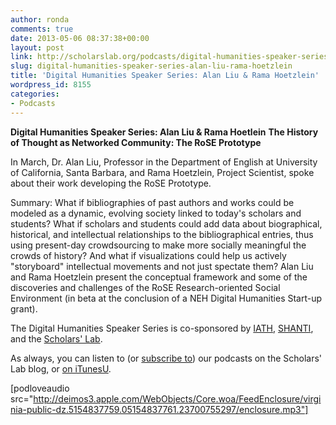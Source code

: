 ```yaml
---
author: ronda
comments: true
date: 2013-05-06 08:37:38+00:00
layout: post
link: http://scholarslab.org/podcasts/digital-humanities-speaker-series-alan-liu-rama-hoetzlein/
slug: digital-humanities-speaker-series-alan-liu-rama-hoetzlein
title: 'Digital Humanities Speaker Series: Alan Liu & Rama Hoetzlein'
wordpress_id: 8155
categories:
- Podcasts
---
```


**Digital Humanities Speaker Series: Alan Liu & Rama Hoetlein**
**The History of Thought as Networked Community: The RoSE Prototype**

In March, Dr. Alan Liu, Professor in the Department of English at University of California, Santa Barbara,
and Rama Hoetzlein, Project Scientist, spoke about their work developing the RoSE Prototype.


Summary:
What if bibliographies of past authors and works could be modeled as a dynamic, evolving society linked to today's scholars and students?  What if scholars and students could add data about biographical, historical, and intellectual relationships to the bibliographical entries, thus using present-day crowdsourcing to make more socially meaningful the crowds of history?  And what if visualizations could help us actively "storyboard" intellectual movements and not just spectate them?  Alan Liu and Rama Hoetzlein present the conceptual framework and some of the discoveries and challenges of the RoSE Research-oriented Social Environment (in beta at the conclusion of a NEH Digital Humanities Start-up grant).

The Digital Humanities Speaker Series is co-sponsored by [IATH](http://www.iath.virginia.edu/), [SHANTI](http://shanti.virginia.edu/), and the [Scholars' Lab](http://www.scholarslab.org/).


As always, you can listen to (or [subscribe to](http://www.scholarslab.org/category/podcasts/)) our podcasts on the Scholars' Lab blog, or [on iTunesU](http://itunes.apple.com/us/itunes-u/scholars-lab-speaker-series/id401906619).

[podloveaudio src="http://deimos3.apple.com/WebObjects/Core.woa/FeedEnclosure/virginia-public-dz.5154837759.05154837761.23700755297/enclosure.mp3"]

